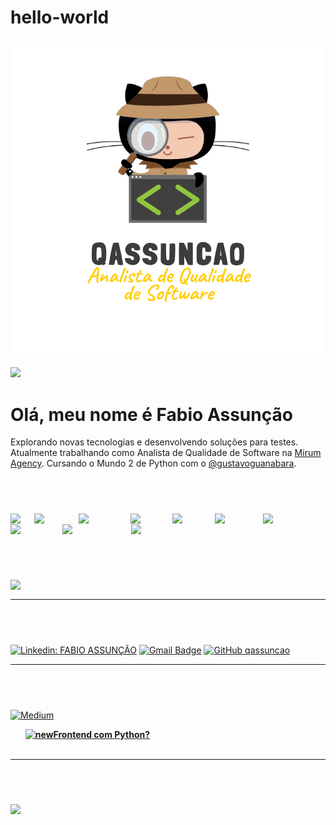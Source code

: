 # hello-world

<h3 align="center">
<img src="https://github.com/qassuncao/hello-world/raw/main/image-readme/QASSUNCAO.png" alt="stacks"/>
</h3>

![](https://komarev.com/ghpvc/?username=qassuncao&color=E39F20)

<h1 font color="white">Olá, meu nome é Fabio Assunção</h1>

Explorando novas tecnologias e desenvolvendo soluções para testes. Atualmente trabalhando como Analista de Qualidade de Software na <a href="http://www.mirumagency.com.br">Mirum Agency</a>. Cursando o Mundo 2 de Python com o <a href="https://github.com/gustavoguanabara">@gustavoguanabara<a>.

<h2><font color="white">Ferramentas</h2>

  ![Git](https://img.shields.io/badge/Git-E39F20?style=for-the-badge&logo=git&logoColor=black)
  ![Jenkins](https://img.shields.io/badge/Jenkins-E39F20?style=for-the-badge&logo=jenkins&logoColor=black)
  ![Bitbucket](https://img.shields.io/badge/Bitbucket-E39F20?style=for-the-badge&logo=bitbucket&logoColor=black)
  ![Docker](https://img.shields.io/badge/Docker-E39F20?style=for-the-badge&logo=docker&logoColor=black)
  ![MySQL](https://img.shields.io/badge/MySQL-E39F20?style=for-the-badge&logo=mysql&logoColor=black)
  ![Postman](https://img.shields.io/badge/Postman-E39F20?style=for-the-badge&logo=postman&logoColor=black)
  ![Postgreqsl](https://img.shields.io/badge/PostgreSQL-E39F20?style=for-the-badge&logo=postgresql&logoColor=black)
  ![Mongodb](https://img.shields.io/badge/MongoDB-E39F20?style=for-the-badge&logo=mongodb&logoColor=black)
  ![Amazon AWS](https://img.shields.io/badge/Amazon_AWS-E39F20?style=for-the-badge&logo=amazon-aws&logoColor=black)
  ![SonarQube](https://img.shields.io/badge/SonarQube-E39F20?style=for-the-badge&logo=sonarqube&logoColor=black)

<h2>Linguagens</h2>

  ![Python](https://img.shields.io/badge/Python-E39F20?style=for-the-badge&logo=python&logoColor=black)

---
<h2>Onde me encontrar</h2> 

[![Linkedin: FABIO ASSUNÇÃO](https://img.shields.io/badge/-Linkedin-E39F20?style=for-the-badge&logo=Linkedin&logoColor=black&link=https://www.linkedin.com/in/fabio-assunção-qa/)](https://www.linkedin.com/in/fabio-assunção-qa/)
[![Gmail Badge](https://img.shields.io/badge/-Gmail-E39F20?style=for-the-badge&logo=gmail&logoColor=black&link=mailto:fabiomoraisassuncao@gmail.com)](mailto:fabiomoraisassuncao@gmail.com)
[![GitHub qassuncao](https://img.shields.io/badge/GitHub-E39F20?style=for-the-badge&logo=github&logoColor=black)](https://github.com/qassuncao/)


---

<h2>Postagens recentes</h2>

[![Medium](https://img.shields.io/badge/Medium-12100E?style=for-the-badge&logo=medium&logoColor=white)](https://medium.com/@fabiomoraisassuncao)

<ul>
  <li><a href="https://medium.com/@fabiomoraisassuncao/frontend-com-python-1a6ec2b5b9dc"><b><img src="https://emojipedia-us.s3.dualstack.us-west-1.amazonaws.com/thumbs/240/apple/237/fire_1f525.png" width="20" alt="new"/>Frontend com Python?</b></a><br/><i>Conheça o PyScript.</i></li>
</ul>

---

<h2>Stats</h2>

![Qassuncao GitHub stats](https://github-readme-stats.vercel.app/api?username=qassuncao&show_icons=true&theme=great-gatsby)
